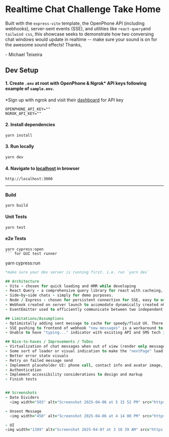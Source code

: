 # Realtime Chat Challenge Take Home

Built with the `express-vite` template, the OpenPhone API (including webhooks), server-sent events (SSE), and utilities like `react-query`and `tailwind css`, this showcase seeks to demonstrate how two conversing chat windows would update in realtime -- make sure your sound is on for the awesome sound effects! 
Thanks,

\- Michael Teixeira

## Dev Setup


#### 1. Create `.env` at root with OpenPhone & Ngrok* API keys following example of `sample.env`. 
*Sign up with ngrok and visit their [dashboard](https://dashboard.ngrok.com/get-started/your-authtoken) for API key
```
OPENPHONE_API_KEY=""
NGROK_API_KEY=""
```

#### 2. Install dependencies 
```
yarn install
```
#### 3. Run locally 
```
yarn dev
```
#### 4. Navigate to [localhost](http://localhost:3000) in browser 
```
http://localhost:3000
```
---

#### Build 
```
yarn build
```
#### Unit Tests 
```
yarn test
```

#### e2e Tests 
```
yarn cypress:open
``` for GUI test runner
```
yarn cypress:run
``` for headless runner
*make sure your dev server is running first. i.e. run `yarn dev`

## Architecture
- Vite - chosen for quick loading and HMR while developing
- React Query - a comprehensive query library for react with cacheing, pagination, status flags that can be wrapped nicely in hook.
- Side-by-side chats - simply for demo purposes.
- Node / Express - chosen for persistent connection for SSE, easy to use proxy libraries, event emitters.
- Webhook created on server launch to accomodate dynamically created nGrok tunnel.
- EventEmitter used to efficiently communicate between two independent route handlers

## Limitations/Assumptions
- Optimistally adding sent message to cache for speedy/fluid UX. There is a way to refetch only targeted paged (e.g. the first page), but because the contents of the first page changes, it invalidates the rest of the pages in the cache and you'd be forced to fetch all of them again.
- SSE pushing to frontend of webhook "new messages" is a workaround to there not being any real-time websocket offerings on the Openphone API
- Unable to have "typing..." indicator with existing API and SMS tech in general

## Nice-to-haves / Improvements / ToDos
- Virtualization of chat messages when out of view (render only messageBubble components in messageList that are within view)
- Some sort of loader or visual indication to make the "nextPage" load a little more satisfying
- Better error state visuals
- Retry on failed message send
- Implement placeholder UI: phone call, contact info and avatar image, attachments, emojis
- Authentication
- Implement accessibility considerations to design and markup
- Finish tests


## Screenshots
- Date Dividers
  <img width="503" alt="Screenshot 2025-04-06 at 5 15 52 PM" src="https://github.com/user-attachments/assets/f5c236bd-6b69-44ab-9d03-d6469f5699ed" />

- Unsent Message
  <img width="450" alt="Screenshot 2025-04-06 at 4 14 00 PM" src="https://github.com/user-attachments/assets/52e9c7d1-e463-4792-8765-f61f1fb07712" />

- UI
<img width="1389" alt="Screenshot 2025-04-07 at 3 18 39 AM" src="https://github.com/user-attachments/assets/2fa93811-76a8-43c1-80e9-fa427acb1e46" />
